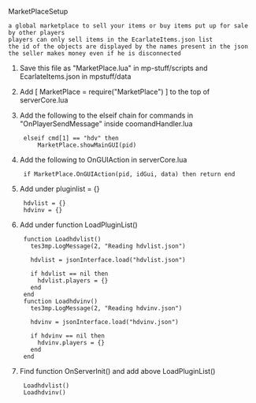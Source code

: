 MarketPlaceSetup

    a global marketplace to sell your items or buy items put up for sale by other players
    players can only sell items in the EcarlateItems.json list
    the id of the objects are displayed by the names present in the json
    the seller makes money even if he is disconnected
    
1) Save this file as "MarketPlace.lua" in mp-stuff/scripts and EcarlateItems.json in mpstuff/data

2) Add [ MarketPlace = require("MarketPlace") ] to the top of serverCore.lua

3) Add the following to the elseif chain for commands in "OnPlayerSendMessage" inside coomandHandler.lua

		elseif cmd[1] == "hdv" then
			MarketPlace.showMainGUI(pid)
	
		
4) Add the following to OnGUIAction in serverCore.lua

		if MarketPlace.OnGUIAction(pid, idGui, data) then return end
	
5) Add under pluginlist = {}

		hdvlist = {}
		hdvinv = {}

6) Add under function LoadPluginList()

        function Loadhdvlist()
          tes3mp.LogMessage(2, "Reading hdvlist.json")

          hdvlist = jsonInterface.load("hdvlist.json")

          if hdvlist == nil then
            hdvlist.players = {}
          end
        end
        function Loadhdvinv()
          tes3mp.LogMessage(2, "Reading hdvinv.json")

          hdvinv = jsonInterface.load("hdvinv.json")

          if hdvinv == nil then
            hdvinv.players = {}
          end
        end
        
7) Find function OnServerInit() and add above LoadPluginList()

		Loadhdvlist()
		Loadhdvinv()	

